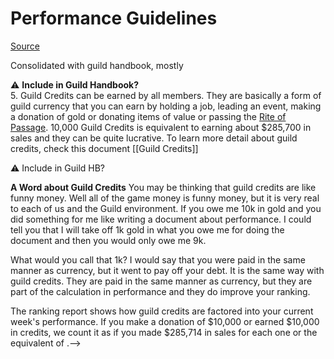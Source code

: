 # Performance Guidelines

[Source](https://docs.google.com/document/d/12FLRxtxWymUOP0qMJi5nVJau9v-fuHgrKBRPqouA3nU/edit)

Consolidated with guild handbook, mostly

<!--Editor's note: Incorporate this into Guild Rules/Guild Handbook? Or keep performance guidelines and migrate ranks into this?-->

<!-- in GHB 
## Measuring Performance
We are not like most guilds.  We set the standards low and hope you will overachieve.  We don’t have any requirements - except stay out of the bottom 5% of performers and don’t be inactive.  Maximum inactivity is two weeks.  We have high hopes that you will want to help the guilds be a success and contribute even if you don’t have to.  

We create a ranking report every week immediately after the trader flips.  The report is usually available late on Tuesday night. We use your weighted rank (explained below in Calculating Performance) to determine your rank among other members.  The weighted average allows for some ups and downs in performance, but not inactivity.  We do factor in adjustments if you have been with the guild for less than 3 weeks.

Your income earned may be achieved in a combination of several ways. 

1.  Income from your sales.  The guild does NOT get 7% of your sales.  ZOS takes half and leaves the rest for the guild and it is nearly impossible for any trading guild to pay for a weekly trader from sales income alone.  If you would like to know how to begin selling, check this document Basics of Selling
2. Gold donations made directly into the guild bank are counted 100% toward your earned income.  If you need help on how to make a donation, check this document Guild Basics.
3. Item donations of value made directly into the guild bank are greatly appreciated and you do get income credit for items of value.  Please note that we do not wish for you to put worthless items into the guild bank, as it does not give you credit for anything and creates more work for us to keep the bank space available for those that do wish to help.
4.  We hold one lottery every week (a big one called the Monster Lottery). The guild donates large amounts into these lotteries and the Monster lottery can have a jackpot from 1 to 6 million!  If you would like to know how to participate in this lottery, check [[Guild Lotteries]] (Currently at [Guild News](Guild-News.md))-->

:warning: **Include in Guild Handbook?** \
5.  Guild Credits can be earned by all members. They are basically a form of guild currency that you can earn by holding a job, leading an event, making a donation of gold or donating items of value or passing the [Rite of Passage](Rite-of-Passage.md). 10,000 Guild Credits is equivalent to earning about $285,700 in sales and they can be quite lucrative.  To learn more detail about guild credits, check this document [[Guild Credits]]

<!--Transferred to GHB 
## Calculating Performance

We measure performance by the guild rankings.  The guild ranking reports are published after trader flip on every Tuesday evening.  The ranking is a weighted average of two important indicators, 1. Your performance for the most current week reported, 2. Your historical performance.

Everyone’s rank is sorted from high to low.  The person with the highest number is the top person for the week and the bottom 5% will probably be removed unless they already made arrangements for a deposit to be made or have communicated special circumstances to an officer.
We also include pages that show sales ranks, performance for the most current week, 4 weeks and historical, donators, cumulative income and how guild credits are counted.-->

<!-- in GHB

## Expectations

We hope that everyone will do their part for the whole.  But what is the whole?
It is the whole cost of operating the guild.  No one takes any money or items for personal use from our guilds - ever.  Many guilds take 10% and much more for the work that is required.  When we say the whole cost of operating the guild, the only thing discretionary is awards or prizes that are given to the members.  Therefore if someone does not pay their part, then we either close our doors or someone else must pay for every person that does not.

How much is your part?  Right now, we are saying that this amount is (25k per week St Elsweyr, 20k per week St Greymoor, 15k per week St Blackwood) in income from all income sources and we call it your fair share.  To be honest, the number is too low but we would be very happy if this amount would be met by everyone.  How much do you need to make in sales to cover 25k income?  We round it down to 700k.

Is this a requirement?  No. You can make a lot more if you want to. You can also make less, but please know that you are hurting the guild if you don’t make an alternative contribution to compensate.

There are several sources of income beside sales and indefinite combinations of those income sources.  We have a calculator that will allow you to play with the right combinations for you.  See the Contribution Calculator link in the sidebar.-->

:warning: Include in Guild HB?

**A Word about Guild Credits**
You may be thinking that guild credits are like funny money.  Well all of the game money is funny money, but it is very real to each of us and the Guild environment.  If you owe me 10k in gold and you did something for me like writing a document about performance.  I could tell you that I will take off 1k gold in what you owe me for doing the document and then you would only owe me 9k.  

What would you call that 1k?  I would say that you were paid in the same manner as currency, but it went to pay off your debt.  It is the same way with guild credits.  They are paid in the same manner as currency, but they are part of the calculation in performance and they do improve your ranking.

The ranking report shows how guild credits are factored into your current week's performance. If you make a donation of $10,000 or earned $10,000 in credits, we count it as if you made $285,714 in sales for each one or the equivalent of .-->


<!-- in GHB
> Remember this ...
> 
> If you find yourself getting closer to the bottom, stand tall and take the initiative to improve. Members that are obviously trying to improve are never removed. We want to help you help yourself.  We want you to set yourself up for success.  Contact your GM if you need help.-->